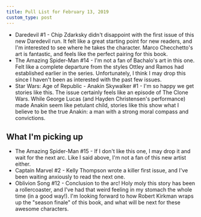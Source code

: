 ```yaml
---
title: Pull List for February 13, 2019
custom_type: post
---
```



- Daredevil #1 - Chip Zdarksky didn't disappoint with the first issue of this new Daredevil run. It felt like a great starting point for new readers, and I'm interested to see where he takes the character. Marco Checchetto's art is fantastic, and feels like the perfect pairing for this book. 
- The Amazing Spider-Man #14 - I'm not a fan of Bachalo's art in this one. Felt like a complete departure from the styles Ottley and Ramos had established earlier in the series. Unfortunately, I think I may drop this since I haven't been as interested with the past few issues.
- Star Wars: Age of Republic - Anakin Skywalker #1 - I'm so happy we get stories like this. The issue certainly feels like an episode of The Clone Wars. While George Lucas (and Hayden Christensen's performance) made Anakin seem like petulant child, stories like this show what I believe to be the true Anakin: a man with a strong moral compass and convictions.

## What I'm picking up

- The Amazing Spider-Man #15 - If I don't like this one, I may drop it and wait for the next arc. Like I said above, I'm not a fan of this new artist either.
- Captain Marvel #2 - Kelly Thompson wrote a killer first issue, and I've been waiting anxiously to read the next one.
- Oblivion Song #12 - Conclusion to the arc! Holy moly this story has been a rollercoaster, and I've had that weird feeling in my stomach the whole time (in a good way!). I'm looking forward to how Robert Kirkman wraps up the "season finale" of this book, and what will be next for these awesome characters.